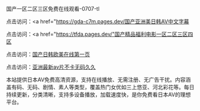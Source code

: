 
国产一区二区三区免费在线观看-0707-tl


点击访问：<a href="https://gda-c7m.pages.dev/国产亚洲美日韩AV中文字幕</a>

点击访问：<a href="https://tfda.pages.dev/"国产精品福利电影一区二区三区四区</a>

点击访问：<a href="https://fdhf-454.pages.dev/">国产日韩欧美在线第一页</a>

点击访问：<a href="https://gfd-5xg.pages.dev/">亚洲最新av片不卡无码久久</a>

本站提供日本AV免费高清资源，支持在线播放、无需注册、无广告干扰。内容涵盖有码、无码、剧情、素人等类型，覆盖热门女优如三上悠亚、河北彩花等。每日持续更新，分类清晰，支持多设备播放，加载速度快，是你免费看日本AV的理想平台。






<span style="display:none;">[Canonical link](https://github.com/li07072025/li01 ）</span>
